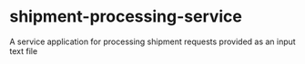 # shipment-processing-service
A service application for processing shipment requests provided as an input text file
